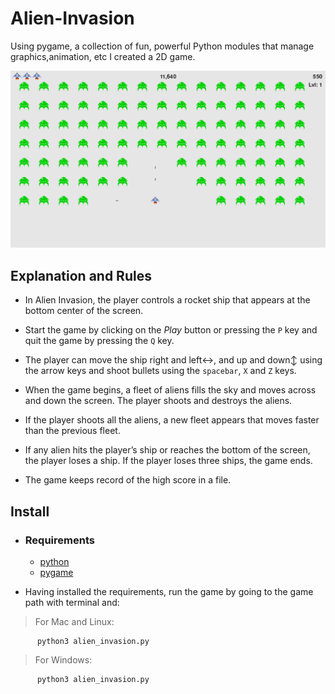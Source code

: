 # Alien-Invasion
Using pygame, a collection of fun, powerful 
Python modules that manage graphics,animation, 
etc I created a 2D game. 

![Alien Invasion Game](images/ai_game_screenshot2.png)

## Explanation and Rules

- In Alien Invasion, the player controls a rocket ship that appears
at the bottom center of the screen. 

- Start the game by clicking on the *Play* button or pressing the `P`
 key and quit the game by pressing the `Q` key.

- The player can move the ship right and left:left_right_arrow:, and
up and down:arrow_up_down: using the arrow keys and shoot bullets 
using the `spacebar`, `X` and `Z` keys. 

- When the game begins, a fleet of aliens fills the sky
and moves across and down the screen. The player shoots and
destroys the aliens. 

- If the player shoots all the aliens, a new fleet appears that 
moves faster than the previous fleet. 

- If any alien hits the player’s ship or reaches the bottom of the screen, the player
loses a ship. If the player loses three ships, the game ends.

- The game keeps record of the high score in a file.

## Install
  - ### Requirements
    - [python](https://www.python.org/downloads/)
    - [pygame](https://riptutorial.com/pygame/example/16814/installing-pygame)
    
  - Having installed the requirements, run the game by going to 
  the game path with terminal and:
  > For Mac and Linux:
  ```
        python3 alien_invasion.py
  ```
  > For Windows:
  ```
        python3 alien_invasion.py
  ```
  
